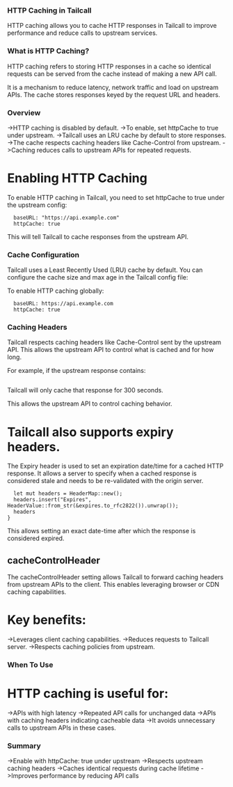 
### HTTP Caching in Tailcall

HTTP caching allows you to cache HTTP responses in Tailcall to improve performance and reduce calls to upstream services.

### What is HTTP Caching?
HTTP caching refers to storing HTTP responses in a cache so identical requests can be served from the cache instead of making a new API call.

It is a mechanism to reduce latency, network traffic and load on upstream APIs. The cache stores responses keyed by the request URL and headers.

### Overview
->HTTP caching is disabled by default.
->To enable, set httpCache to true under upstream.
->Tailcall uses an LRU cache by default to store responses.
->The cache respects caching headers like Cache-Control from upstream.
->Caching reduces calls to upstream APIs for repeated requests.

# Enabling HTTP Caching
To enable HTTP caching in Tailcall, you need to set httpCache to true under the upstream config:

```upstream:
  baseURL: "https://api.example.com"
  httpCache: true
```
This will tell Tailcall to cache responses from the upstream API.

### Cache Configuration
Tailcall uses a Least Recently Used (LRU) cache by default. You can configure the cache size and max age in the Tailcall config file:

To enable HTTP caching globally:

```upstream: 
  baseURL: https://api.example.com
  httpCache: true
```

### Caching Headers
Tailcall respects caching headers like Cache-Control sent by the upstream API. This allows the upstream API to control what is cached and for how long.

For example, if the upstream response contains:

```Cache-Control: max-age=300
```
Tailcall will only cache that response for 300 seconds.

This allows the upstream API to control caching behavior.

# Tailcall also supports expiry headers.
The Expiry header is used to set an expiration date/time for a cached HTTP response. It allows a server to specify when a cached response is considered stale and needs to be re-validated with the origin server.

```fn expires_header(expires: DateTime<Utc>) -> HeaderMap {
  let mut headers = HeaderMap::new();
  headers.insert("Expires", HeaderValue::from_str(&expires.to_rfc2822()).unwrap());
  headers
}
```
This allows setting an exact date-time after which the response is considered expired.

## cacheControlHeader 
The cacheControlHeader setting allows Tailcall to forward caching headers from upstream APIs to the client. This enables leveraging browser or CDN caching capabilities.

# Key benefits:

->Leverages client caching capabilities.
->Reduces requests to Tailcall server.
->Respects caching policies from upstream.

### When To Use

# HTTP caching is useful for:

->APIs with high latency
->Repeated API calls for unchanged data
->APIs with caching headers indicating cacheable data
->It avoids unnecessary calls to upstream APIs in these cases.

### Summary
->Enable with httpCache: true under upstream
->Respects upstream caching headers
->Caches identical requests during cache lifetime
->Improves performance by reducing API calls
